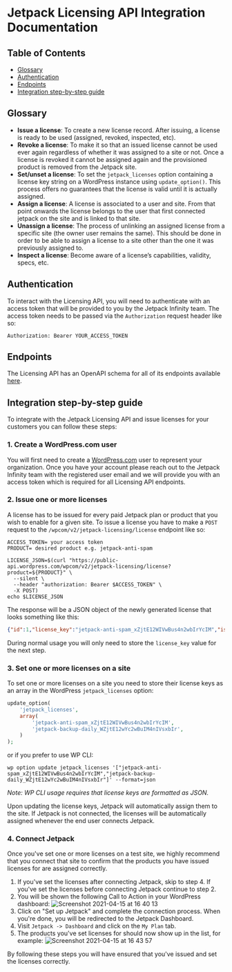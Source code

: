 # Jetpack Licensing API Integration Documentation

## Table of Contents

- [Glossary](#glossary)
- [Authentication](#authentication)
- [Endpoints](#endpoints)
- [Integration step-by-step guide](#integration-step-by-step-guide)

## Glossary

- **Issue a license**: To create a new license record. After issuing, a license is ready to be used (assigned, revoked, inspected, etc).
- **Revoke a license**: To make it so that an issued license cannot be used ever again regardless of whether it was assigned to a site or not. Once a license is revoked it cannot be assigned again and the provisioned product is removed from the Jetpack site.
- **Set/unset a license**: To set the `jetpack_licenses` option containing a license key string on a WordPress instance using `update_option()`. This process offers no guarantees that the license is valid until it is actually assigned.
- **Assign a license**: A license is associated to a user and site. From that point onwards the license belongs to the user that first connected jetpack on the site and is linked to that site.
- **Unassign a license**: The process of unlinking an assigned license from a specific site (the owner user remains the same). This should be done in order to be able to assign a license to a site other than the one it was previously assigned to.
- **Inspect a license**: Become aware of a license’s capabilities, validity, specs, etc.

## Authentication

To interact with the Licensing API, you will need to authenticate with an access token that will be provided to you by the Jetpack Infinity team. The access token needs to be passed via the `Authorization` request header like so:
```
Authorization: Bearer YOUR_ACCESS_TOKEN
```

## Endpoints

The Licensing API has an OpenAPI schema for all of its endpoints available [here](https://github.com/Automattic/jetpack-licensing-api/blob/master/spec.yml).

## Integration step-by-step guide

To integrate with the Jetpack Licensing API and issue licenses for your customers you can follow these steps:

### 1. Create a WordPress.com user

You will first need to create a [WordPress.com](https://wordpress.com/) user to represent your organization. Once you have your account please reach out to the Jetpack Infinity team with the registered user email and we will provide you with an access token which is required for all Licensing API endpoints.

### 2. Issue one or more licenses

A license has to be issued for every paid Jetpack plan or product that you wish to enable for a given site. To issue a license you have to make a `POST` request to the `/wpcom/v2/jetpack-licensing/license` endpoint like so:
```shell script
ACCESS_TOKEN= your access token
PRODUCT= desired product e.g. jetpack-anti-spam

LICENSE_JSON=$(curl "https://public-api.wordpress.com/wpcom/v2/jetpack-licensing/license?product=${PRODUCT}" \
  --silent \
  --header "authorization: Bearer $ACCESS_TOKEN" \
  -X POST)
echo $LICENSE_JSON
```
The response will be a JSON object of the newly generated license that looks something like this:
```json
{"id":1,"license_key":"jetpack-anti-spam_xZjtE12WIVwBus4n2wbIrYcIM","issued_at":"2020-09-08 16:14:58","revoked_at":null}
```
During normal usage you will only need to store the `license_key` value for the next step.

### 3. Set one or more licenses on a site

To set one or more licenses on a site you need to store their license keys as an array in the WordPress `jetpack_licenses` option:
```php
update_option(
    'jetpack_licenses',
    array(
        'jetpack-anti-spam_xZjtE12WIVwBus4n2wbIrYcIM',
        'jetpack-backup-daily_WZjtE12wYc2wBuIM4nIVsxbIr',
    )
);
```
or if you prefer to use WP CLI:
```shell script
wp option update jetpack_licenses '["jetpack-anti-spam_xZjtE12WIVwBus4n2wbIrYcIM","jetpack-backup-daily_WZjtE12wYc2wBuIM4nIVsxbIr"]' --format=json
```
_Note: WP CLI usage requires that license keys are formatted as JSON._

Upon updating the license keys, Jetpack will automatically assign them to the site. If Jetpack is not connected, the licenses will be automatically assigned whenever the end user connects Jetpack.

### 4. Connect Jetpack

Once you've set one or more licenses on a test site, we highly recommend that you connect that site to confirm that the products you have issued licenses for are assigned correctly.

1. If you've set the licenses after connecting Jetpack, skip to step 4. If you've set the licenses before connecting Jetpack continue to step 2.
2. You will be shown the following Call to Action in your WordPress dashboard:
![Screenshot 2021-04-15 at 16 40 13](https://user-images.githubusercontent.com/22746396/114878875-5ac9c900-9e09-11eb-92b5-3f0768f5a81d.png)
3. Click on "Set up Jetpack" and complete the connection process. When you're done, you will be redirected to the Jetpack Dashboard.
4. Visit `Jetpack -> Dashboard` and click on the `My Plan` tab.
5. The products you've set licenses for should now show up in the list, for example:
![Screenshot 2021-04-15 at 16 43 57](https://user-images.githubusercontent.com/22746396/114879361-cad84f00-9e09-11eb-8d24-60e9f750cc0c.png)

By following these steps you will have ensured that you've issued and set the licenses correctly.
